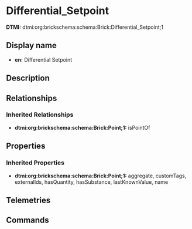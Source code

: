 # Differential_Setpoint
**DTMI:** dtmi:org:brickschema:schema:Brick:Differential_Setpoint;1
## Display name
- **en:** Differential Setpoint
## Description
## Relationships
### Inherited Relationships
* **dtmi:org:brickschema:schema:Brick:Point;1:** isPointOf
## Properties
### Inherited Properties
* **dtmi:org:brickschema:schema:Brick:Point;1:** aggregate, customTags, externalIds, hasQuantity, hasSubstance, lastKnownValue, name
## Telemetries
## Commands
